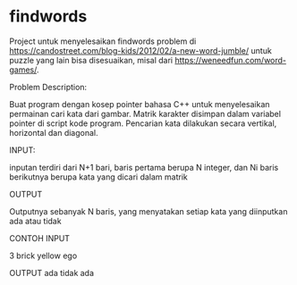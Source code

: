 # findwords
Project untuk menyelesaikan findwords problem di https://candostreet.com/blog-kids/2012/02/a-new-word-jumble/ untuk puzzle yang lain bisa disesuaikan, misal dari https://weneedfun.com/word-games/.

Problem Description:

Buat program dengan kosep pointer bahasa C++ untuk menyelesaikan permainan cari kata dari gambar.
Matrik karakter disimpan dalam variabel pointer di script kode program. Pencarian kata dilakukan secara vertikal, horizontal dan diagonal.

INPUT:

inputan terdiri dari N+1 bari, baris pertama berupa N integer, dan Ni baris berikutnya berupa kata yang dicari dalam matrik

OUTPUT

Outputnya sebanyak N baris, yang menyatakan setiap kata yang diinputkan ada atau tidak

CONTOH INPUT

3
brick
yellow
ego

OUTPUT
ada
tidak
ada
